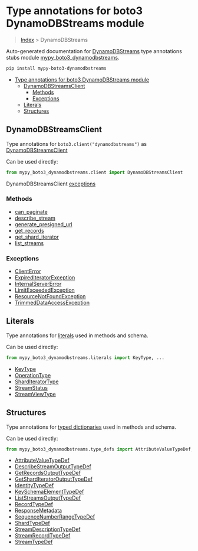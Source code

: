 # Type annotations for boto3 DynamoDBStreams module

> [Index](../README.md) > DynamoDBStreams

Auto-generated documentation for [DynamoDBStreams](https://boto3.amazonaws.com/v1/documentation/api/latest/reference/services/dynamodbstreams.html#DynamoDBStreams)
type annotations stubs module [mypy_boto3_dynamodbstreams](https://pypi.org/project/mypy-boto3-dynamodbstreams/).

```bash
pip install mypy-boto3-dynamodbstreams
```

- [Type annotations for boto3 DynamoDBStreams module](#type-annotations-for-boto3-dynamodbstreams-module)
  - [DynamoDBStreamsClient](#dynamodbstreamsclient)
    - [Methods](#methods)
    - [Exceptions](#exceptions)
  - [Literals](#literals)
  - [Structures](#structures)

## DynamoDBStreamsClient

Type annotations for  `boto3.client("dynamodbstreams")` as [DynamoDBStreamsClient](./client.md)

Can be used directly:

```python
from mypy_boto3_dynamodbstreams.client import DynamoDBStreamsClient
```


DynamoDBStreamsClient [exceptions](./client.md#exceptions)



### Methods
- [can_paginate](./client.md#can-paginate)
- [describe_stream](./client.md#describe-stream)
- [generate_presigned_url](./client.md#generate-presigned-url)
- [get_records](./client.md#get-records)
- [get_shard_iterator](./client.md#get-shard-iterator)
- [list_streams](./client.md#list-streams)




### Exceptions
- [ClientError](./client.md#clienterror)
- [ExpiredIteratorException](./client.md#expirediteratorexception)
- [InternalServerError](./client.md#internalservererror)
- [LimitExceededException](./client.md#limitexceededexception)
- [ResourceNotFoundException](./client.md#resourcenotfoundexception)
- [TrimmedDataAccessException](./client.md#trimmeddataaccessexception)










## Literals

Type annotations for [literals](./literals.md) used in methods and schema.

Can be used directly:

```python
from mypy_boto3_dynamodbstreams.literals import KeyType, ...
```

- [KeyType](./literals.md#keytype)
- [OperationType](./literals.md#operationtype)
- [ShardIteratorType](./literals.md#sharditeratortype)
- [StreamStatus](./literals.md#streamstatus)
- [StreamViewType](./literals.md#streamviewtype)




## Structures


Type annotations for [typed dictionaries](./type_defs.md) used in methods and schema.

Can be used directly:

```python
from mypy_boto3_dynamodbstreams.type_defs import AttributeValueTypeDef, ...
```

- [AttributeValueTypeDef](./type_defs.md#attributevaluetypedef)
- [DescribeStreamOutputTypeDef](./type_defs.md#describestreamoutputtypedef)
- [GetRecordsOutputTypeDef](./type_defs.md#getrecordsoutputtypedef)
- [GetShardIteratorOutputTypeDef](./type_defs.md#getsharditeratoroutputtypedef)
- [IdentityTypeDef](./type_defs.md#identitytypedef)
- [KeySchemaElementTypeDef](./type_defs.md#keyschemaelementtypedef)
- [ListStreamsOutputTypeDef](./type_defs.md#liststreamsoutputtypedef)
- [RecordTypeDef](./type_defs.md#recordtypedef)
- [ResponseMetadata](./type_defs.md#responsemetadata)
- [SequenceNumberRangeTypeDef](./type_defs.md#sequencenumberrangetypedef)
- [ShardTypeDef](./type_defs.md#shardtypedef)
- [StreamDescriptionTypeDef](./type_defs.md#streamdescriptiontypedef)
- [StreamRecordTypeDef](./type_defs.md#streamrecordtypedef)
- [StreamTypeDef](./type_defs.md#streamtypedef)
